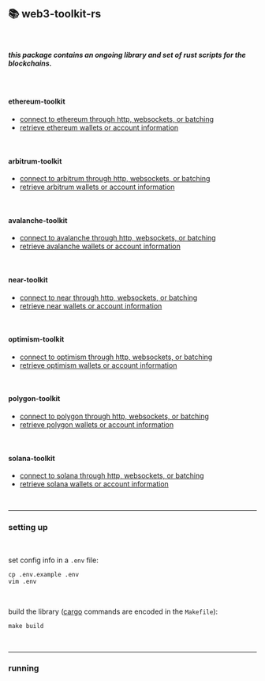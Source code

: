 ## 📚 web3-toolkit-rs

<br>

##### this package contains an ongoing library and set of rust scripts for the blockchains.

<br>

#### ethereum-toolkit

* [connect to ethereum through http, websockets, or batching](src/ethereum-toolkit/connections.rs)
* [retrieve ethereum wallets or account information](src/ethereum-toolkit/accounts.rs)

<br>


#### arbitrum-toolkit

* [connect to arbitrum through http, websockets, or batching](src/arbitrum-toolkit/connections.rs)
* [retrieve arbitrum wallets or account information](src/arbitrum-toolkit/accounts.rs)

<br>

#### avalanche-toolkit

* [connect to avalanche through http, websockets, or batching](src/avalanche-toolkit/connections.rs)
* [retrieve avalanche wallets or account information](src/avalanche-toolkit/accounts.rs)

<br>

#### near-toolkit

* [connect to near through http, websockets, or batching](src/near-toolkit/connections.rs)
* [retrieve near wallets or account information](src/near-toolkit/accounts.rs)

<br>

#### optimism-toolkit

* [connect to optimism through http, websockets, or batching](src/optimism-toolkit/connections.rs)
* [retrieve optimism wallets or account information](src/optimism-toolkit/accounts.rs)

<br>

#### polygon-toolkit

* [connect to polygon through http, websockets, or batching](src/polygon-toolkit/connections.rs)
* [retrieve polygon wallets or account information](src/polygon-toolkit/accounts.rs)

<br>

#### solana-toolkit

* [connect to solana through http, websockets, or batching](src/solana-toolkit/connections.rs)
* [retrieve solana wallets or account information](src/solana-toolkit/accounts.rs)

<br>




---

### setting up

<br>

set config info in a `.env` file:

```
cp .env.example .env
vim .env
```

<br>

build the library ([cargo](https://doc.rust-lang.org/cargo/) commands are encoded in the `Makefile`):

```
make build
```

<br>

----

### running